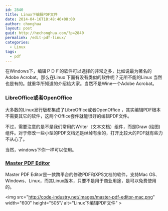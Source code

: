 ```yaml
---
id: 2840
title: Linux下编辑PDF文件
date: 2014-04-16T18:48:46+08:00
author: chonghua
layout: post
guid: http://hechonghua.com/?p=2840
permalink: /edit-pdf-linux/
categories:
  - Linux
tags:
  - pdf
---
```

在Windows下，编辑ＰＤＦ的软件可以选择的非常之多，比如说最为著名的Adobe Acrobat。那么在Linux 下面有没有类似的软件呢？无所不能的Linux 当然也是有的。就重华所知道的介绍给大家。当然不是Wine一个Adobe Acrobat。

<!--more-->

### LibreOffice或者OpenOffice 

大多数的Linux发行版都集成了LibreOffice或者OpenOffice ，其实编辑PDF根本不需要其它的软件，这两个Office套件就能很好的编辑PDF文件。

不过，需要注意的是不是我们常用的Writer（文本文档）组件，而是Draw (绘图)组件。对于修改一些小型的PDF文档还是绰绰有余的，打开比较大的PDF就有些力不从心了。

当然，windows下你一样可以使用。

### <a href="http://code-industry.net/pdfeditor.php" target="_blank">Master PDF Editor</a>

Master PDF Editor是一款跨平台的修改PDF和XPS文档的软件，支持Mac OS、Windows、Linux，而其Linux版本，只要不是用于商业用途，是可以免费使用的。

<img src="http://code-industry.net/images/master-pdf-editor-mac.png" width="600" height="505"/ alt="Linux下编辑PDF文件" >